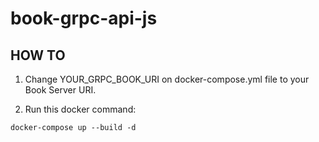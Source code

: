 # book-grpc-api-js

## HOW TO
1. Change YOUR_GRPC_BOOK_URI on docker-compose.yml file to your Book Server URI.

2. Run this docker command:
```
docker-compose up --build -d
```